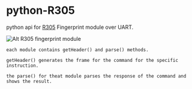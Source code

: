# python-R305
python api for [R305](http://robokits.co.in/sensors/r305-fingerprint-scanner-module)
Fingerprint module over UART.

![Alt R305 fingerprint module](img/R305.jpg)

    each module contains getHeader() and parse() methods.

    getHeader() generates the frame for the command for the specific instruction.

    the parse() for theat module parses the response of the command and shows the result.

